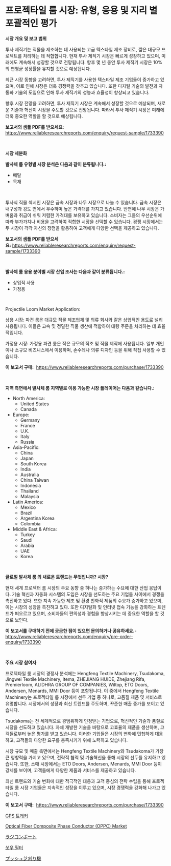 <p><h1>프로젝타일 룸 시장: 유형, 응용 및 지리 별 포괄적인 평가</h1></p><p><strong>시장 개요 및 보고 범위</strong></p>
<p><p>투사 제직기는 직물을 제조하는 데 사용되는 고급 텍스타일 제조 장비로, 짧은 대규모 프로젝트를 처리하는 데 적합합니다. 현재 투사 제직기 시장은 빠르게 성장하고 있으며, 미래에도 계속해서 성장할 것으로 전망됩니다. 향후 몇 년 동안 투사 제직기 시장은 10%의 연평균 성장률을 유지할 것으로 예상됩니다.</p><p>최근 시장 동향을 고려하면, 투사 제직기를 사용한 텍스타일 제조 기업들이 증가하고 있으며, 이로 인해 시장은 더욱 경쟁력을 갖추고 있습니다. 또한 디지털 기술의 발전과 자동화 기술의 도입으로 인해 투사 제직기의 성능과 효율성이 향상되고 있습니다.</p><p>향후 시장 전망을 고려하면, 투사 제직기 시장은 계속해서 성장할 것으로 예상되며, 새로운 기술과 혁신이 시장을 주도할 것으로 전망됩니다. 따라서 투사 제직기 시장은 미래에 더욱 중요한 역할을 할 것으로 예상됩니다.</p></p>
<p><strong>보고서의 샘플 PDF를 받으세요:</strong> <a href="https://www.reliableresearchreports.com/enquiry/request-sample/1733390">https://www.reliableresearchreports.com/enquiry/request-sample/1733390</a></p>
<p>&nbsp;</p>
<p><strong>시장 세분화</strong></p>
<p><strong>발사체 룸 유형별 시장 분석은 다음과 같이 분류됩니다.:</strong></p>
<p><ul><li>메탈</li><li>목재</li></ul></p>
<p>&nbsp;</p>
<p><p>투사식 직물 섹시인 시장은 금속 시장과 나무 시장으로 나눌 수 있습니다. 금속 시장은 내구성과 강도 면에서 우수하며 높은 가격대를 가지고 있습니다. 반면에 나무 시장은 가벼움과 취급이 쉬워 저렴한 가격대를 보유하고 있습니다. 소비자는 그들의 우선순위에 따라 부가가치나 비용을 고려하여 적합한 시장을 선택할 수 있습니다. 경쟁 시장에서는 두 시장이 각각 자신의 장점을 활용하여 고객에게 다양한 선택을 제공하고 있습니다.</p></p>
<p><strong>보고서의 샘플 PDF를 받으세요:</strong>&nbsp;<a href="https://www.reliableresearchreports.com/enquiry/request-sample/1733390">https://www.reliableresearchreports.com/enquiry/request-sample/1733390</a></p>
<p>&nbsp;</p>
<p><strong> 발사체 룸 응용 분야별 시장 산업 조사는 다음과 같이 분류됩니다.:</strong></p>
<p><ul><li>상업적 사용</li><li>가정용</li></ul></p>
<p>&nbsp;</p>
<p><p>Projectile Loom Market Application:</p><p>상용 시장: 파견 룸은 대규모 직물 제조업체 및 의류 회사와 같은 상업적인 용도로 널리 사용됩니다. 이들은 고속 및 정밀한 직물 생산에 적합하여 대량 주문을 처리하는 데 효율적입니다.</p><p>가정용 시장: 가정용 파견 룸은 작은 규모의 직조 및 직물 제작에 사용됩니다. 일부 개인이나 소규모 비즈니스에서 이용하며, 손수레나 의류 디자인 등을 위해 직접 사용할 수 있습니다.</p></p>
<p><strong>이 보고서 구매:</strong>&nbsp; <a href="https://www.reliableresearchreports.com/purchase/1733390">https://www.reliableresearchreports.com/purchase/1733390</a></p>
<p>&nbsp;</p>
<p><strong>지역 측면에서 발사체 룸 지역별로 이용 가능한 시장 플레이어는 다음과 같습니다.:</strong></p>
<p><ul>
    <li>
        North America:
        <ul>
            <li>United States</li>
            <li>Canada</li>
        </ul>
    </li>
    <li>
        Europe:
        <ul>
            <li>Germany</li>
            <li>France</li>
            <li>U.K.</li>
            <li>Italy</li>
            <li>Russia</li>
        </ul>
    </li>
    <li>
        Asia-Pacific:
        <ul>
            <li>China</li>
            <li>Japan</li>
            <li>South Korea</li>
            <li>India</li>
            <li>Australia</li>
            <li>China Taiwan</li>
            <li>Indonesia</li>
            <li>Thailand</li>
            <li>Malaysia</li>
        </ul>
    </li>
    <li>
        Latin America:
        <ul>
            <li>Mexico</li>
            <li>Brazil</li>
            <li>Argentina Korea</li>
            <li>Colombia</li>
        </ul>
    </li>
    <li>
        Middle East & Africa:
        <ul>
            <li>Turkey</li>
            <li>Saudi</li>
            <li>Arabia</li>
            <li>UAE</li>
            <li>Korea</li>
        </ul>
    </li>
    </ul></p>
<p>&nbsp;</p>
<p><strong>글로벌 발사체 룸 의 새로운 트렌드는 무엇입니까? 시장?</strong></p>
<p><p>현재 세계 프로젝터 룸 시장의 주요 동향 중 하나는 증가하는 수요에 대한 산업 응답이다. 기술 혁신과 자동화 시스템의 도입은 시장을 선도하는 주요 기업들 사이에서 경쟁을 촉진하고 있다. 또한 지속 가능한 제조 및 환경 친화적 제품의 수요가 증가하고 있으며, 이는 시장의 성장을 촉진하고 있다. 또한 디지털화 및 인터넷 접속 기능을 강화하는 트렌드가 떠오르고 있으며, 소비자들의 편의성과 경험을 향상시키는 데 중요한 역할을 할 것으로 보인다.</p></p>
<p><strong>이 보고서를 구매하기 전에 궁금한 점이 있으면 문의하거나 공유하세요.</strong>- <a href="https://www.reliableresearchreports.com/enquiry/pre-order-enquiry/1733390">https://www.reliableresearchreports.com/enquiry/pre-order-enquiry/1733390</a></p>
<p>&nbsp;</p>
<p><strong>주요 시장 참여자</strong></p>
<p><p>프로젝타일 룸 시장의 경쟁사 분석에는 Hengfeng Textile Machinery, Tsudakoma, Jingwei Textile Machinery, Itema, ZHEJIANG HUIDE, Zhejiang Rifa, Premierloom, ALIDHRA GROUP OF COMPANIES, Wiltop, ETO Doors, Andersen, Menards, MMI Door 등이 포함됩니다. 이 중에서 Hengfeng Textile Machinery는 프로젝타일 룸 시장에서 선두 기업 중 하나로, 고품질 제품 및 서비스로 유명합니다. 시장에서의 성장과 최신 트렌드를 주도하며, 꾸준한 매출 증가를 보이고 있습니다.</p><p>Tsudakoma는 전 세계적으로 광범위하게 인정받는 기업으로, 혁신적인 기술과 품질로 시장을 선도하고 있습니다. 자체 개발한 기술을 바탕으로 고효율의 제품을 생산하며, 고객들로부터 높은 평가를 받고 있습니다. 이러한 기업들은 시장의 변화에 민첩하게 대응하고, 고객들의 다양한 요구를 충족시키기 위해 노력하고 있습니다.</p><p>시장 규모 및 매출 측면에서는 Hengfeng Textile Machinery와 Tsudakoma가 가장 큰 영향력을 가지고 있으며, 전략적 협력 및 기술혁신을 통해 시장의 선두를 유지하고 있습니다. 또한, 소매 시장에서는 ETO Doors, Andersen, Menards, MMI Door 등이 강세를 보이며, 고객들에게 다양한 제품과 서비스를 제공하고 있습니다.</p><p>최신 트렌드와 기술 변화에 대한 적극적인 대응과 고객 중심의 전략 수립을 통해 프로젝타일 룸 시장 기업들은 지속적인 성장을 이루고 있으며, 시장 경쟁력을 강화해 나가고 있습니다.</p></p>
<p><strong>이 보고서 구매:</strong>&nbsp;&nbsp;<a href="https://www.reliableresearchreports.com/purchase/1733390">https://www.reliableresearchreports.com/purchase/1733390</a></p>
<p><p><a href="https://medium.com/@nedkammnacaw/gps-%ED%8A%B8%EB%9E%98%EC%BB%A4-%EC%8B%9C%EC%9E%A5-%EC%8B%9C%EC%9E%A5-cagr-%EC%8B%9C%EC%9E%A5-%ED%8A%B8%EB%A0%8C%EB%93%9C-%EB%B0%8F-%EC%84%B1%EC%9E%A5-%EC%A0%84%EB%9E%B5%EC%97%90-%EB%8C%80%ED%95%9C-%ED%86%B5%EC%B0%B0%EB%A0%A5-dc18b9704e2f">GPS 트래커</a></p><p><a href="https://shimmer-gardenia-37a.notion.site/Optical-Fiber-Composite-Phase-Conductor-OPPC-Market-Size-2024-2031-Global-Industrial-Analysis-K-51d26be6bf324ff7b2271cb0b6ce368e">Optical Fiber Composite Phase Conductor (OPPC) Market</a></p><p><a href="https://github.com/wkuactfdzwizk06/Market-Research-Report-List-1/blob/main/2858903185751.md">ラジコンボート</a></p><p><a href="https://medium.com/@sinjinluong3e0awx2m195k76/saw-%ED%95%84%ED%84%B0-%EC%8B%9C%EC%9E%A5-%EC%A0%90%EC%9C%A0%EC%9C%A8-%EB%B3%80%ED%99%94-%EB%B0%8F-%EC%8B%9C%EC%9E%A5-%EC%84%B1%EC%9E%A5-%EB%8F%99%ED%96%A5-2024-2031-3522c2f4c3b0">쏘우 필터</a></p><p><a href="https://github.com/lrlmopnhwd79300/Market-Research-Report-List-1/blob/main/2594041185752.md">プッシュ芝刈り機</a></p></p>

